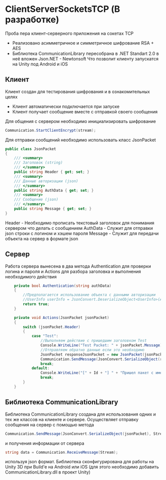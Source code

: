 # ClientServerSocketsTCP (В разработке)

Проба пера клиент-серверного приложения на сокетах TCP
* Реализовано асимметричное и симметричное шифрование RSA + AES
* Библиотека CommunicationLibrary пересобрана в .NET Standart 2.0 в неё вложен Json.NET - Newtonsoft Что позволит клиенту запускатся на Unity под Android и iOS

## Клиент
Клиент создан для тестирования шифрования и в ознакомительных целях

- Клиент автоматически подключается при запуске
- Клиент получает сообщение вместе с отправкой своего сообщения

Для общения с сервером необходимо инициализировать шифрование
```c#
Communication.StartClientEncrypt(stream);
```
Для отправки сообщений необходимо использовать класс JsonPacket
```c#
public class JsonPacket
{
    /// <summary>
    /// Заголовок (string)
    /// </summary>
    public string Header { get; set; }
    /// <summary>
    /// Данные авторизации (json)
    /// </summary>
    public string AuthData { get; set; }
    /// <summary>
    /// Сообщение (json)
    /// </summary>
    public string Message { get; set; }
}
```
Header - Необходимо прописать текстовый заголовок для понимания сервером что делать с сообщением
AuthData - Служит для отправки json строки с логином и хэшем пароля
Message - Служит для передачи объекта на сервер в формате json

## Сервер
Работа сервера вынесена в два метода Authentication для проверки логина и пароля и Actions для разбора заголовка и выполнения необходимого действия
```c#
    private bool Authentication(string authData)
    {
        //Предполагается использование объекта с данными авторизации
        //UserInfo userInfo = JsonConvert.DeserializeObject<UserInfo>(AuthData);
        return true;
    }

    private void Actions(JsonPacket jsonPacket) 
    {
        switch (jsonPacket.Header)
        {
            case "Test":
                //Выполняем действие с пришедшим заголовком Test
                Console.WriteLine("Test Packet: " + jsonPacket.Message);
                //Отправляем обратно данные если это необходимо
                JsonPacket responseJsonPacket = new JsonPacket(jsonPacket.Header, null, "Ответ");
                Communication.SendMessage(JsonConvert.SerializeObject(responseJsonPacket), Stream);
                break;
            default:
                Console.WriteLine("[" + Id + "] " + "Пришел пакет с именем: " + jsonPacket.Header + " такой пакет не был распознан");
                break;
        }
    }
```
## Библиотека CommunicationLibrary
Библиотека CommunicationLibrary создана для использования одних и тех же классов на клиенте и сервере. Осуществляет отправку сообщения на сервер с помощью метода
```c#
Communication.SendMessage(JsonConvert.SerializeObject(jsonPacket), Stream);
```
и получения информации от сервера
```c#
string data = Communication.ReceiveMessage(Stream);
```
используя json формат.
Библиотека сконфигурирована для работы на Unity 3D при Build'e на Android или iOS (для этого необходимо добавить CommunicationLibrary.dll в проект Unity)
